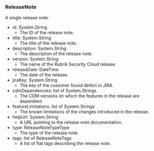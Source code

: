 ### ReleaseNote
A single release note.

- id: System.String
  - The ID of the release note.
- title: System.String
  - The title of the release note.
- description: System.String
  - The description of the release note.
- version: System.String
  - The name of the Rubrik Security Cloud release.
- releaseDate: DateTime
  - The date of the release.
- jiraKey: System.String
  - The key of the customer found defect in JIRA.
- cdmDependencies: list of System.Strings
  - The CDM versions on which the features in the release are dependent.
- featureLimitations: list of System.Strings
  - The known limitations of the changes introduced in the release.
- helpUrl: System.String
  - A URL pointing to the release note documentation.
- type: ReleaseNoteTypeType
  - The type of the release note.
- tags: list of ReleaseNoteTags
  - A list of flat tags describing the release note.
